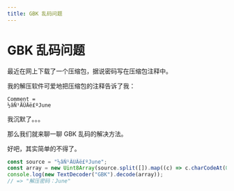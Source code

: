 ```yaml
---
title: GBK 乱码问题
---
```


# GBK 乱码问题

<vue-metadata author="swwind" time="2019-2-1"></vue-metadata>

最近在网上下载了一个压缩包，据说密码写在压缩包注释中。

我的解压软件可爱地把压缩包的注释告诉了我：

```
Comment =
½âÑ¹ÃÜÂë£ºJune
```

我沉默了。。。

那么我们就来聊一聊 GBK 乱码的解决方法。

好吧，其实简单的不得了。

```js
const source = "½âÑ¹ÃÜÂë£ºJune";
const array = new Uint8Array(source.split([]).map((c) => c.charCodeAt(0)));
console.log(new TextDecoder("GBK").decode(array));
// => "解压密码：June"
```
